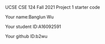 UCSE CSE 124 Fall 2021 Project 1 starter code

Your name:Banglun Wu  

Your student ID:A16092591 

Your github ID:b2wu
